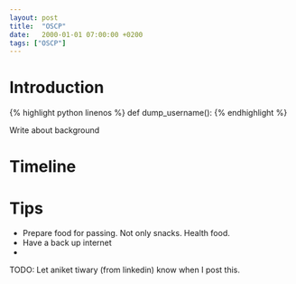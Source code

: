```yaml
---
layout: post
title:  "OSCP"
date:   2000-01-01 07:00:00 +0200
tags: ["OSCP"]
---
```


# Introduction
{% highlight python linenos %}
def dump_username():
{% endhighlight %}

Write about background

# Timeline

# Tips
* Prepare food for passing. Not only snacks. Health food.
* Have a back up internet
* 


TODO: Let aniket tiwary (from linkedin) know when I post this.

